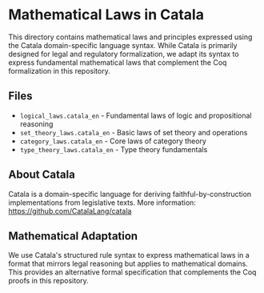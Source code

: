 # Mathematical Laws in Catala

This directory contains mathematical laws and principles expressed using the Catala domain-specific language syntax. While Catala is primarily designed for legal and regulatory formalization, we adapt its syntax to express fundamental mathematical laws that complement the Coq formalization in this repository.

## Files

- `logical_laws.catala_en` - Fundamental laws of logic and propositional reasoning
- `set_theory_laws.catala_en` - Basic laws of set theory and operations  
- `category_laws.catala_en` - Core laws of category theory
- `type_theory_laws.catala_en` - Type theory fundamentals

## About Catala

Catala is a domain-specific language for deriving faithful-by-construction implementations from legislative texts. More information: https://github.com/CatalaLang/catala

## Mathematical Adaptation

We use Catala's structured rule syntax to express mathematical laws in a format that mirrors legal reasoning but applies to mathematical domains. This provides an alternative formal specification that complements the Coq proofs in this repository.